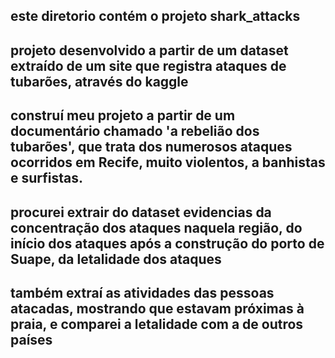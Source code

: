 ## este diretorio contém o projeto shark_attacks
## projeto desenvolvido a partir de um dataset extraído de um site que registra ataques de tubarões, através do kaggle
## construí meu projeto a partir de um documentário chamado 'a rebelião dos tubarões', que trata dos numerosos ataques ocorridos em Recife, muito violentos, a banhistas e surfistas.
## procurei extrair do dataset evidencias da concentração dos ataques naquela região, do início dos ataques após a construção do porto de Suape, da letalidade dos ataques
## também extraí as atividades das pessoas atacadas, mostrando que estavam próximas à praia, e comparei a letalidade com a de outros países
